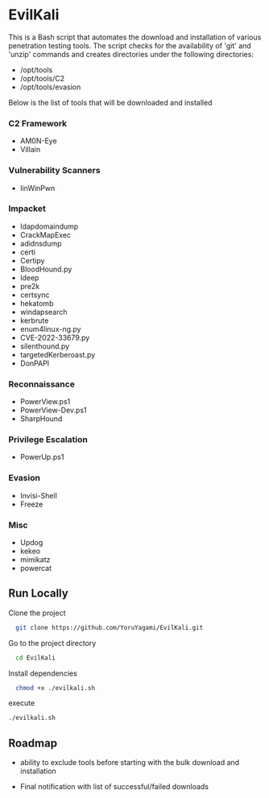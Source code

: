 # EvilKali

This is a Bash script that automates the download and installation of various penetration testing tools. The script checks for the availability of 'git' and 'unzip' commands and creates directories under the following directories: 

- /opt/tools
- /opt/tools/C2
- /opt/tools/evasion

Below is the list of tools that will be downloaded and installed

### C2 Framework
- AM0N-Eye
- Villain

### Vulnerability Scanners
- linWinPwn

### Impacket
- ldapdomaindump
- CrackMapExec
- adidnsdump
- certi
- Certipy
- BloodHound.py
- ldeep
- pre2k
- certsync
- hekatomb
- windapsearch
- kerbrute
- enum4linux-ng.py
- CVE-2022-33679.py
- silenthound.py
- targetedKerberoast.py
- DonPAPI

### Reconnaissance
- PowerView.ps1
- PowerView-Dev.ps1
- SharpHound

### Privilege Escalation
- PowerUp.ps1

### Evasion
- Invisi-Shell
- Freeze

### Misc
- Updog
- kekeo
- mimikatz
- powercat
## Run Locally

Clone the project

```bash
  git clone https://github.com/YoruYagami/EvilKali.git
```

Go to the project directory

```bash
  cd EvilKali
```

Install dependencies

```bash
  chmod +x ./evilkali.sh
```

execute 

```bash
./evilkali.sh
```

## Roadmap

- ability to exclude tools before starting with the bulk download and installation

- Final notification with list of successful/failed downloads

